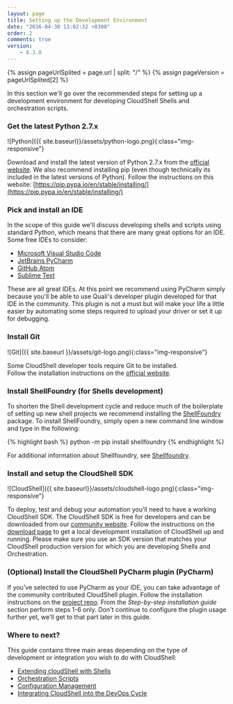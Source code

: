 ```yaml
---
layout: page
title: Setting up the Development Environment
date: "2016-04-30 13:02:32 +0300"
order: 2
comments: true
version:
    - 8.3.0
---
```


{% assign pageUrlSplited = page.url | split: "/" %}
{% assign pageVersion = pageUrlSplited[2] %}

In this section we'll go over the recommended steps for setting up a development environment for developing CloudShell Shells and orchestration scripts.

### Get the latest Python 2.7.x
![Python]({{ site.baseurl}}/assets/python-logo.png){:class="img-responsive"}

Download and install the latest version of Python 2.7.x from the [official website](https://www.python.org/downloads/).
We also recommend installing pip (even though technically its included in the latest versions of Python). Follow the instructions on this website: [https://pip.pypa.io/en/stable/installing/](https://pip.pypa.io/en/stable/installing/)

### Pick and install an IDE

In the scope of this guide we'll discuss developing shells and scripts using standard
Python, which means that there are many great options for an IDE.
Some free IDEs to consider:

* [Microsoft Visual Studio Code](https://code.visualstudio.com/)
* [JetBrains PyCharm](https://www.jetbrains.com/pycharm/)
* [GitHub Atom ](https://atom.io/)
* [Sublime Text ](https://www.sublimetext.com/)

These are all great IDEs. At this point we recommend using PyCharm simply because you'll be able to use
Quali's developer plugin developed for that IDE in the community. This plugin is not a must but will make
your life a little easier by automating some steps required to upload your driver or set it up for debugging.

### Install Git

![Git]({{ site.baseurl }}/assets/git-logo.png){:class="img-responsive"}

Some CloudShell developer tools require Git to be installed.    
Follow the installation instructions on the [official website](https://git-scm.com/book/en/v2/Getting-Started-Installing-Git).

### Install ShellFoundry (for Shells development)

To shorten the Shell development cycle and reduce much of the boilerplate of setting up new
shell projects we recommend installing the [ShellFoundry](https://github.com/QualiSystems/shellfoundry) package.
To install ShellFoundry, simply open a new command line  window and type in the following:

{% highlight bash %} python -m pip install shellfoundry {% endhighlight %}

For additional information about Shellfoundry, see [Shellfoundry]({{site.baseurl}}/reference/{{pageVersion}}/shellfoundry-intro.html).

### Install and setup the CloudShell SDK

![CloudShell]({{ site.baseurl}}/assets/cloudshell-logo.png){:class="img-responsive"}

To deploy, test and debug your automation you'll need to have a working CloudShell SDK.
The CloudShell SDK is free for developers and can be downloaded from our
[community website](http://community.quali.com/spaces/12/index.html).
Follow the instructions on the [download page](http://info.quali.com/cloudshell-developer-edition-download) to get a local development installation of CloudShell up and running.
Please make sure you use an SDK version that matches your CloudShell production version for which you are developing Shells and Orchestration.

### (Optional) Install the CloudShell PyCharm plugin (PyCharm)

If you've selected to use PyCharm as your IDE, you can take advantage of the community contributed CloudShell plugin.
Follow the installation instructions on the [project repo](https://github.com/QualiSystemsLab/CloudShell-PyCharm-Plugin).
From the _Step-by-step installation guide_ section perform steps 1-6 only. Don't continue to configure the plugin usage further yet, we'll get to that part later in this guide.

### Where to next?

This guide contains three main areas depending on the type of development or integration you wish to do with CloudShell:

* [Extending cloudShell with Shells]({{site.baseurl}}/shells/{{pageVersion}}/getting-started.html)
* [Orchestration Scripts]({{site.baseurl}}/orchestration/{{pageVersion}}/getting-started.html)
* [Configuration Management]({{site.baseurl}}/configmanagement/{{pageVersion}}/cf-overview.html)
* [Integrating CloudShell into the DevOps Cycle]({{site.baseurl}}/devops/{{pageVersion}}/devops-integration.html)